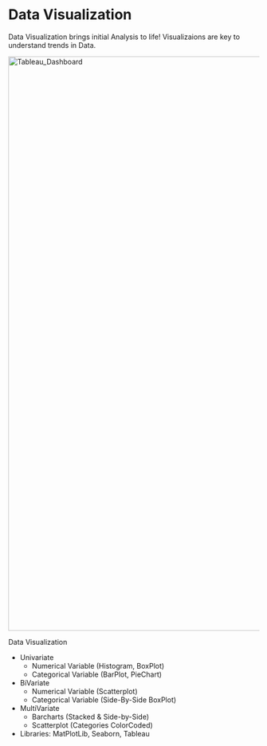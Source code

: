 # Data Visualization

Data Visualization brings initial Analysis to life! Visualizaions are key to understand trends in Data.

<img width="1153" alt="Tableau_Dashboard" src="https://github.com/drewpeterson1/DataVisualization/assets/152465987/e29535f2-c98c-4dcd-98fb-264c60696e86">


Data Visualization
- Univariate
  - Numerical Variable (Histogram, BoxPlot)
  - Categorical Variable (BarPlot, PieChart)
- BiVariate
  - Numerical Variable (Scatterplot)
  - Categorical Variable (Side-By-Side BoxPlot)
- MultiVariate
  - Barcharts (Stacked & Side-by-Side)
  - Scatterplot (Categories ColorCoded)
- Libraries: MatPlotLib, Seaborn, Tableau 
